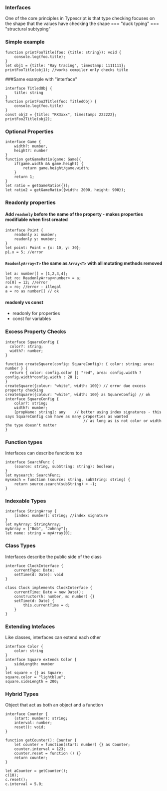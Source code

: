  ### Interfaces
 One of the core principles in Typescript is that type checking focuses on the shape that the values have
 checking the shape === "duck typing" === "structural subtyping"


### Simple example
```
function printFooTitle(foo: {title: string}): void {
    console.log(foo.title);
}
let obj1 = {title: "Ray tracing", timestamp: 1111111};
printFooTitle(obj1); //works compiler only checks title
```
###Same example with "interface"
```
interface TitledObj {
    title: string
}
function printFoo2Title(foo: TitledObj) {
    console.log(foo.title)
}
const obj2 = {title: "RX3xxx", timestamp: 222222};
printFoo2Title(obj2);
```

### Optional Properties
```
interface Game {
    width?: number,
    height?: number
}
function getGameRatio(game: Game){
    if(game.width && game.height) {
        return game.height/game.width;
    }
    return 1;
}
let ratio = getGameRatio({});
let ratio2 = getGameRatio({width: 2000, height: 900});
```

### Readonly properties
#### Add `readonly` before the name of the property - makes properties modifiable when first created
```
interface Point {
    readonly x: number;
    readonly y: number;
}
let point: Point = {x: 10, y: 30};
p1.x = 5; //error
```
#### `ReadonlyArray<T>` the same as `Array<T>` with all mutating methods removed
```
let a: number[] = [1,2,3,4];
let ro: ReadonlyArray<number> = a;
ro[0] = 12; //error
a = ro; //error - illegal
a = ro as number[] // ok 
``` 

#### readonly vs const
- readonly for properties
- const for variables


### Excess Property Checks
```
interface SquareConfig {
  color?: string;
  width?: number;
}

function createSquare(config: SquareConfig): { color: string; area: number } {
  return { color: config.color || "red", area: config.width ? config.width*config.width : 20 };
}
createSquare({colour: "white", width: 100}) // error due excess property checking 
createSquare({colour: "white", width: 100} as SquareConfig) // ok 
interface SquareConfig {
    color?: string;
    width?: number;
    [propName: string]: any    // better using index signatures - this says SquareConfig can have as many properties as wanted
                                   // as long as is not color or width the type doesn't matter
} 
```

### Function types
Interfaces can describe functions too
```
interface SearchFunc {
    (source: string, subString: string): boolean;
}
let mysearch: SearchFunc;
myseach = function (source: string, subString: string) {
    return source.search(subString) > -1;
}
```

### Indexable Types
```
interface StringArray {
    [index: number]: string; //index signature
}
let myArray: StringArray;
myArray = ["Bob", "Johnny"];
let name: string = myArray[0];
```

### Class Types
Interfaces describe the public side of the class
```
interface ClockInterface {
    currentType: Date;
    setTime(d: Date): void
}

class Clock implements ClockInterface {
    currentTime: Date = new Date();
    constructor(h: number, m: number) {}
    setTime(d: Date) {
        this.currentTime = d;
    }
}
```

### Extending Intefaces
Like classes, interfaces can extend each other
```
interface Color {
    color: string
}
interface Square extends Color {
    sideLength: number
}
let square = {} as Square;
square.color = "lightblue";
square.sideLength = 200;
```

### Hybrid Types
Object that act as both an object and a function
```
interface Counter {
    (start: number): string;
    interval: number;
    reset(): void;
}

function getCounter(): Counter {
    let counter = function(start: number) {} as Counter;
    counter.interval = 123;
    counter.reset = function () {}
    return counter;
}

let aCounter = getCounter();
c(10);
c.reset();
c.interval = 5.0;
```
